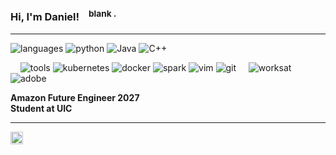 ### Hi, I'm Daniel! &nbsp;&nbsp;<sup> blank .</sup>

----

![languages](https://img.shields.io/static/v1?label=&message=languages:&color=111&style=flat-square)
![python](https://img.shields.io/static/v1?logo=python&label=&message=python&color=36465D&logoColor=AAA&style=flat-square&link=)
![Java](https://img.shields.io/static/v1?logo=go&label=&message=golang&color=36465D&logoColor=AAA&style=flat-square)
![C++](https://img.shields.io/badge/C++-00599C?style=flat-square&logo=C%2B%2B&logoColor=AAA&style=flat-square&color=36465D)

&nbsp;&nbsp;&nbsp;
![tools](https://img.shields.io/static/v1?label=&message=tools:&color=111&style=flat-square)
![kubernetes](https://img.shields.io/static/v1?logo=kubernetes&label=&message=kubernetes&color=36465D&logoColor=AAA&style=flat-square)
![docker](https://img.shields.io/static/v1?logo=docker&label=&message=docker&color=36465D&logoColor=AAA&style=flat-square)
![spark](https://img.shields.io/static/v1?logo=apache-spark&label=&message=spark&color=36465D&logoColor=AAA&style=flat-square)
![vim](https://img.shields.io/static/v1?logo=vim&label=&message=vim&color=36465D&logoColor=AAA&style=flat-square)
![git](https://img.shields.io/static/v1?logo=git&label=&message=git&color=36465D&logoColor=AAA&style=flat-square)
&nbsp;&nbsp;&nbsp;
![worksat](https://img.shields.io/static/v1?label=&message=@:&color=111&style=flat-square)
![adobe](https://img.shields.io/static/v1?logo=adobe&label=&message=adobe&color=111&logoColor=FF0000&style=flat-square)

**Amazon Future Engineer 2027**
<br/>
**Student at UIC** 

----
<a href="https://www.linkedin.com/in/danbcastro/">
  <img align="left" alt="Stefanie's LinkedIn" width="20px" src="https://simpleicons.now.sh/linkedin/495f7e" />
</a>
